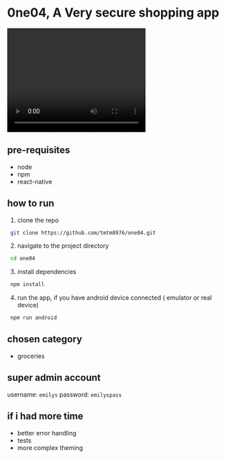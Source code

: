 # 0ne04, A Very secure shopping app


<video src="https://github.com/tmtm8976/one04/blob/main/demo.webm" width="320" height="240" controls></video>

## pre-requisites

- node
- npm
- react-native

## how to run

1. clone the repo

```bash
 git clone https://github.com/tmtm8976/one04.git
```

2. navigate to the project directory

```bash
 cd one04
```

3.  install dependencies

```bash
 npm install
```

4. run the app, if you have android device connected ( emulator or real device)

```bash
 npm run android
```

## chosen category

- groceries

## super admin account

username: `emilys`
password: `emilyspass`

## if i had more time

- better error handling
- tests
- more complex theming
